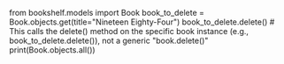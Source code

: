 from bookshelf.models import Book
book_to_delete = Book.objects.get(title="Nineteen Eighty-Four")
book_to_delete.delete() # This calls the delete() method on the specific book instance (e.g., book_to_delete.delete()), not a generic "book.delete()"
print(Book.objects.all())
